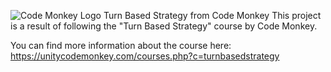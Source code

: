 ![Code Monkey Logo](https://unitycodemonkey.com/images/CodeMonkeyLogo_Award.png)
Turn Based Strategy from Code Monkey
This project is a result of following the "Turn Based Strategy" course by Code Monkey.

You can find more information about the course here: https://unitycodemonkey.com/courses.php?c=turnbasedstrategy
